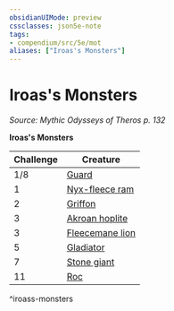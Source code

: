 ```yaml
---
obsidianUIMode: preview
cssclasses: json5e-note
tags:
- compendium/src/5e/mot
aliases: ["Iroas's Monsters"]
---
```

# Iroas's Monsters
*Source: Mythic Odysseys of Theros p. 132* 

**Iroas's Monsters**

| Challenge | Creature |
|-----------|----------|
| 1/8 | [Guard](/2-Mechanics/CLI/bestiary/humanoid/guard.md) |
| 1 | [Nyx-fleece ram](/2-Mechanics/CLI/bestiary/monstrosity/nyx-fleece-ram-mot.md) |
| 2 | [Griffon](/2-Mechanics/CLI/bestiary/monstrosity/griffon.md) |
| 3 | [Akroan hoplite](/2-Mechanics/CLI/bestiary/humanoid/akroan-hoplite-mot.md) |
| 3 | [Fleecemane lion](/2-Mechanics/CLI/bestiary/monstrosity/fleecemane-lion-mot.md) |
| 5 | [Gladiator](/2-Mechanics/CLI/bestiary/humanoid/gladiator.md) |
| 7 | [Stone giant](/2-Mechanics/CLI/bestiary/giant/stone-giant.md) |
| 11 | [Roc](/2-Mechanics/CLI/bestiary/monstrosity/roc.md) |
^iroass-monsters